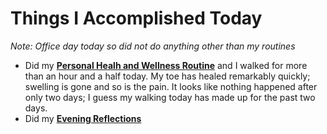 # Things I Accomplished Today

_Note: Office day today so did not do anything other than my routines_

- Did my **[Personal Healh and Wellness Routine](../../../routines/personal-health-and-wellness-routine-2024-week-3.md)** and I walked for more than an hour and a half today. My toe has healed remarkably quickly; swelling is gone and so is the pain. It looks like nothing happened after only two days; I guess my walking today has made up for the past two days.
- Did my **[Evening Reflections](../../../routines/evening-reflections.md)**
